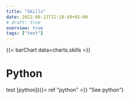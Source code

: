 ```yaml
---
title: "Skills"
date: 2022-08-13T12:18:49+02:00
# draft: true
overview: true
tags: ["test"]
---
```



<!-- {{< chart data=charts.example >}} -->
{{< barChart data=charts.skills >}}

# Python
test
[python]({{< ref "python" >}} "See python")
